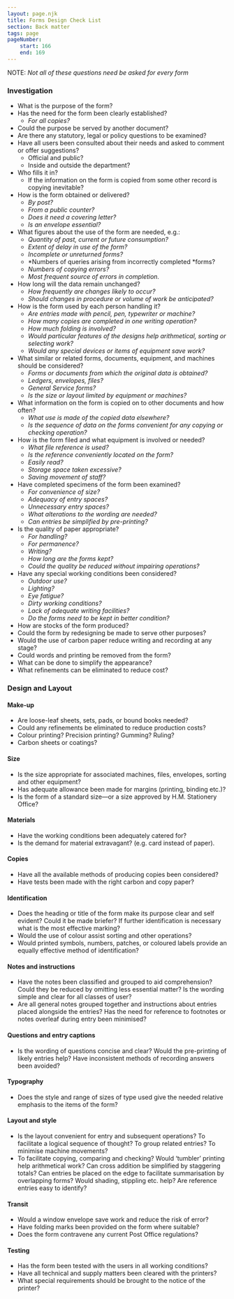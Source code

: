 ```yaml
---
layout: page.njk
title: Forms Design Check List
section: Back matter
tags: page
pageNumber:
    start: 166
    end: 169
---
```

NOTE: *Not all of these questions need be asked for every form*

### Investigation

- What is the purpose of the form?
- Has the need for the form been clearly established?
	- *For all copies?*
- Could the purpose be served by another document?
- Are there any statutory, legal or policy questions to be examined?
- Have all users been consulted about their needs and asked to comment or offer
suggestions?
	- Official and public?
	- Inside and outside the department?
- Who fills it in?
	- If the information on the form is copied from some other record is copying inevitable?
- How is the form obtained or delivered?
	- *By post?*
	- *From a public counter?*
	- *Does it need a covering letter?*
	- *Is an envelope essential?*
- What figures about the use of the form are needed, e.g.:
    - *Quantity of past, current or future consumption?*
    - *Extent of delay in use of the form?*
    - *Incomplete or unreturned forms?*
    - *Numbers of queries arising from incorrectly completed *forms?
    - *Numbers of copying errors?*
    - *Most frequent source of errors in completion.*
- How long will the data remain unchanged?
    - *How frequently are changes likely to occur?*
    - *Should changes in procedure or volume of work be anticipated?*
- How is the form used by each person handling it?
    - *Are entries made with pencil, pen, typewriter or machine?*
    - *How many copies are completed in one writing operation?*
    - *How much folding is involved?*
    - *Would particular features of the designs help arithmetical, sorting or selecting work?*
    - *Would any special devices or items of equipment save work?*
- What similar or related forms, documents, equipment, and machines should be considered?
    - *Forms or documents from which the original data is obtained?*
    - *Ledgers, envelopes, files?*
    - *General Service forms?*
    - *Is the size or layout limited by equipment or machines?*
- What information on the form is copied on to other documents and how often?
    - *What use is made of the copied data elsewhere?*
    - *Is the sequence of data on the forms convenient for any copying or checking operation?*
- How is the form filed and what equipment is involved or needed?
    - *What file reference is used?*
    - *Is the reference conveniently located on the form?*
    - *Easily read?*
    - *Storage space taken excessive?*
    - *Saving movement of staff?*
- Have completed specimens of the form been examined?
    - *For convenience of size?*
    - *Adequacy of entry spaces?*
    - *Unnecessary entry spaces?*
    - *What alterations to the wording are needed?*
    - *Can entries be simplified by pre-printing?*
- Is the quality of paper appropriate?
    - *For handling?*
    - *For permanence?*
    - *Writing?*
    - *How long are the forms kept?*
    - *Could the quality be reduced without impairing operations?*
- Have any special working conditions been considered?
    - *Outdoor use?*
    - *Lighting?*
    - *Eye fatigue?*
    - *Dirty working conditions?*
    - *Lack of adequate writing facilities?*
    - *Do the forms need to be kept in better condition?*
- How are stocks of the form produced?
- Could the form by redesigning be made to serve other purposes?
- Would the use of carbon paper reduce writing and recording at any stage?
- Could words and printing be removed from the form?
- What can be done to simplify the appearance?
- What refinements can be eliminated to reduce cost?

### Design and Layout

#### Make-up

- Are loose-leaf sheets, sets, pads, or bound books needed?
- Could any refinements be eliminated to reduce production costs?
- Colour printing? Precision printing? Gumming? Ruling?
- Carbon sheets or coatings?

#### Size

- Is the size appropriate for associated machines, files, envelopes, sorting and other equipment?
- Has adequate allowance been made for margins (printing, binding etc.)?
- Is the form of a standard size—or a size approved by H.M. Stationery Office?

#### Materials

- Have the working conditions been adequately catered for?
- Is the demand for material extravagant? (e.g. card instead of paper).

#### Copies

- Have all the available methods of producing copies been considered?
- Have tests been made with the right carbon and copy paper?

#### Identification

- Does the heading or title of the form make its purpose clear and self evident? Could it be made briefer? If further identification is necessary what is the most effective marking?
- Would the use of colour assist sorting and other operations?
- Would printed symbols, numbers, patches, or coloured labels provide an equally effective method of identification?

#### Notes and instructions

- Have the notes been classified and grouped to aid comprehension? Could they be reduced by omitting less essential matter? Is the wording simple and clear for all classes of user?
- Are all general notes grouped together and instructions about entries placed alongside the entries? Has the need for reference to footnotes or notes overleaf during entry been minimised?

#### Questions and entry captions

- Is the wording of questions concise and clear?
Would the pre-printing of likely entries help?
Have inconsistent methods of recording answers been avoided?

#### Typography

- Does the style and range of sizes of type used give the needed relative emphasis to the items of the form?

#### Layout and style

- Is the layout convenient for entry and subsequent operations? To facilitate a logical sequence of thought? To group related entries? To minimise machine movements?
- To facilitate copying, comparing and checking? Would ‘tumbler’ printing help arithmetical work? Can cross addition be simplified by staggering totals? Can entries be placed on the edge to facilitate summarisation by overlapping forms? Would shading, stippling etc. help? Are reference entries easy to identify?

#### Transit

- Would a window envelope save work and reduce the risk of error?
- Have folding marks been provided on the form where suitable?
- Does the form contravene any current Post Office regulations?

#### Testing

- Has the form been tested with the users in all working conditions?
- Have all technical and supply matters been cleared with the printers?
- What special requirements should be brought to the notice of the printer?
